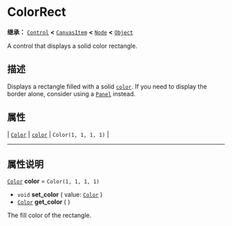 <!-- ⚠ 请勿编辑本文件 ⚠ -->
<!-- 本文档使用脚本从 WeDot 引擎源码仓库生成。 -->
<!-- 生成脚本：https://github.com/WeDot-Engine/WeDot/tree/4.3/doc/tools/make_md.py； -->
<!-- 原文件：https://github.com/WeDot-Engine/WeDot/tree/4.3/doc/classes/ColorRect.xml。 -->

<div id="_class_colorrect"></div>

# ColorRect

**继承：** [`Control`](class_control.md) **<** [`CanvasItem`](class_canvasitem.md) **<** [`Node`](class_node.md) **<** [`Object`](class_object.md)

A control that displays a solid color rectangle.

## 描述

Displays a rectangle filled with a solid [`color`](#class_colorrect_property_color). If you need to display the border alone, consider using a [`Panel`](class_panel.md) instead.

## 属性

| [`Color`](class_color.md) | [`color`](#class_colorrect_property_color) | ``Color(1, 1, 1, 1)`` |

<!-- rst-class:: classref-section-separator -->

---

## 属性说明

<div id="_class_colorrect_property_color"></div>

[`Color`](class_color.md) **color** = ``Color(1, 1, 1, 1)`` <div id="class_colorrect_property_color"></div>

- `void` **set_color** ( value: [`Color`](class_color.md) )
- [`Color`](class_color.md) **get_color** ( )

The fill color of the rectangle.

[^virtual]: 本方法通常需要用户覆盖才能生效。
[^const]: 本方法无副作用，不会修改该实例的任何成员变量。
[^vararg]: 本方法除了能接受在此处描述的参数外，还能够继续接受任意数量的参数。
[^constructor]: 本方法用于构造某个类型。
[^static]: 调用本方法无需实例，可直接使用类名进行调用。
[^operator]: 本方法描述的是使用本类型作为左操作数的有效运算符。
[^bitfield]: 这个值是由下列位标志构成位掩码的整数。
[^void]: 无返回值。
